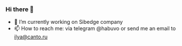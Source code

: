 ### Hi there 👋

<!--
**habuvo/habuvo** is a ✨ _special_ ✨ repository because its `README.md` (this file) appears on your GitHub profile.
-->

- 🔭 I’m currently working on Sibedge company
- 📫 How to reach me: 
     via telegram @habuvo or send me an email to ilya@canto.ru
